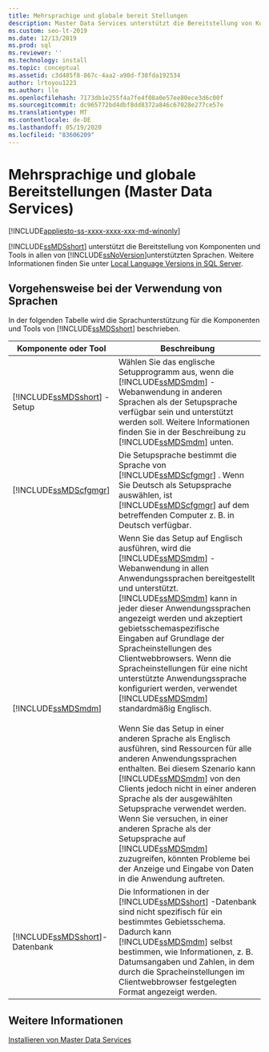 ```yaml
---
title: Mehrsprachige und globale bereit Stellungen
description: Master Data Services unterstützt die Bereitstellung von Komponenten und Tools in allen von SQL Server unterstützten Sprachen.
ms.custom: seo-lt-2019
ms.date: 12/13/2019
ms.prod: sql
ms.reviewer: ''
ms.technology: install
ms.topic: conceptual
ms.assetid: c3d485f8-867c-4aa2-a90d-f38fda192534
author: lrtoyou1223
ms.author: lle
ms.openlocfilehash: 7173db1e255f4a7fe4f08a0e57ee80ece3d6c00f
ms.sourcegitcommit: dc965772bd4dbf8dd8372a846c67028e277ce57e
ms.translationtype: MT
ms.contentlocale: de-DE
ms.lasthandoff: 05/19/2020
ms.locfileid: "83606209"
---
```

# <a name="multi-lingual-and-global-deployments-master-data-services"></a>Mehrsprachige und globale Bereitstellungen (Master Data Services)

[!INCLUDE[appliesto-ss-xxxx-xxxx-xxx-md-winonly](../../includes/appliesto-ss-xxxx-xxxx-xxx-md-winonly.md)]

  [!INCLUDE[ssMDSshort](../../includes/ssmdsshort-md.md)] unterstützt die Bereitstellung von Komponenten und Tools in allen von [!INCLUDE[ssNoVersion](../../includes/ssnoversion-md.md)]unterstützten Sprachen. Weitere Informationen finden Sie unter [Local Language Versions in SQL Server](../../sql-server/install/local-language-versions-in-sql-server.md).  
  
## <a name="how-languages-are-used"></a>Vorgehensweise bei der Verwendung von Sprachen  
 In der folgenden Tabelle wird die Sprachunterstützung für die Komponenten und Tools von [!INCLUDE[ssMDSshort](../../includes/ssmdsshort-md.md)] beschrieben.  
  
|Komponente oder Tool|Beschreibung|  
|-----------------------|-----------------|  
|[!INCLUDE[ssMDSshort](../../includes/ssmdsshort-md.md)] -Setup|Wählen Sie das englische Setupprogramm aus, wenn die [!INCLUDE[ssMDSmdm](../../includes/ssmdsmdm-md.md)] -Webanwendung in anderen Sprachen als der Setupsprache verfügbar sein und unterstützt werden soll. Weitere Informationen finden Sie in der Beschreibung zu [!INCLUDE[ssMDSmdm](../../includes/ssmdsmdm-md.md)] unten.|  
|[!INCLUDE[ssMDScfgmgr](../../includes/ssmdscfgmgr-md.md)]|Die Setupsprache bestimmt die Sprache von [!INCLUDE[ssMDScfgmgr](../../includes/ssmdscfgmgr-md.md)] . Wenn Sie Deutsch als Setupsprache auswählen, ist [!INCLUDE[ssMDScfgmgr](../../includes/ssmdscfgmgr-md.md)] auf dem betreffenden Computer z. B. in Deutsch verfügbar.|  
|[!INCLUDE[ssMDSmdm](../../includes/ssmdsmdm-md.md)]|Wenn Sie das Setup auf Englisch ausführen, wird die [!INCLUDE[ssMDSmdm](../../includes/ssmdsmdm-md.md)] -Webanwendung in allen Anwendungssprachen bereitgestellt und unterstützt. [!INCLUDE[ssMDSmdm](../../includes/ssmdsmdm-md.md)] kann in jeder dieser Anwendungssprachen angezeigt werden und akzeptiert gebietsschemaspezifische Eingaben auf Grundlage der Spracheinstellungen des Clientwebbrowsers. Wenn die Spracheinstellungen für eine nicht unterstützte Anwendungssprache konfiguriert werden, verwendet [!INCLUDE[ssMDSmdm](../../includes/ssmdsmdm-md.md)] standardmäßig Englisch.<br /><br /> Wenn Sie das Setup in einer anderen Sprache als Englisch ausführen, sind Ressourcen für alle anderen Anwendungssprachen enthalten. Bei diesem Szenario kann [!INCLUDE[ssMDSmdm](../../includes/ssmdsmdm-md.md)] von den Clients jedoch nicht in einer anderen Sprache als der ausgewählten Setupsprache verwendet werden. Wenn Sie versuchen, in einer anderen Sprache als der Setupsprache auf [!INCLUDE[ssMDSmdm](../../includes/ssmdsmdm-md.md)] zuzugreifen, könnten Probleme bei der Anzeige und Eingabe von Daten in die Anwendung auftreten.|  
|[!INCLUDE[ssMDSshort](../../includes/ssmdsshort-md.md)]-Datenbank|Die Informationen in der [!INCLUDE[ssMDSshort](../../includes/ssmdsshort-md.md)] -Datenbank sind nicht spezifisch für ein bestimmtes Gebietsschema. Dadurch kann [!INCLUDE[ssMDSmdm](../../includes/ssmdsmdm-md.md)] selbst bestimmen, wie Informationen, z. B. Datumsangaben und Zahlen, in dem durch die Spracheinstellungen im Clientwebbrowser festgelegten Format angezeigt werden.|  
  
## <a name="see-also"></a>Weitere Informationen  
 [Installieren von Master Data Services](../../master-data-services/install-windows/install-master-data-services.md)  
  
  
